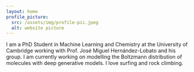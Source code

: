 ```yaml
---
layout: home
profile_picture:
  src: /assets/img/profile-pic.jpeg
  alt: website picture
---
```


<p>
  I am a PhD Student in Machine Learning and Chemistry at the University of Cambridge working with Prof. José Miguel Hernández-Lobato and his group.
  I am currently working on modelling the Boltzmann distribution of molecules with deep generative models. 
  I love surfing and rock climbing. 
</p>

